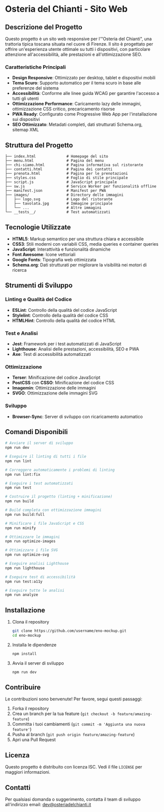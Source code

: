 # Osteria del Chianti - Sito Web

## Descrizione del Progetto

Questo progetto è un sito web responsive per l'"Osteria del Chianti", una trattoria tipica toscana situata nel cuore di Firenze. Il sito è progettato per offrire un'esperienza utente ottimale su tutti i dispositivi, con particolare attenzione all'accessibilità, alle prestazioni e all'ottimizzazione SEO.

### Caratteristiche Principali

- **Design Responsive**: Ottimizzato per desktop, tablet e dispositivi mobili
- **Tema Scuro**: Supporto automatico per il tema scuro in base alle preferenze del sistema
- **Accessibilità**: Conforme alle linee guida WCAG per garantire l'accesso a tutti gli utenti
- **Ottimizzazione Performance**: Caricamento lazy delle immagini, ottimizzazione CSS critico, precaricamento risorse
- **PWA Ready**: Configurato come Progressive Web App per l'installazione sui dispositivi
- **SEO Ottimizzato**: Metadati completi, dati strutturati Schema.org, sitemap XML

## Struttura del Progetto

```
├── index.html              # Homepage del sito
├── menu.html               # Pagina del menu
├── chi-siamo.html          # Pagina informativa sul ristorante
├── contatti.html           # Pagina dei contatti
├── prenota.html            # Pagina per le prenotazioni
├── styles.css              # Foglio di stile principale
├── script.js               # JavaScript principale
├── sw.js                   # Service Worker per funzionalità offline
├── manifest.json           # Manifest per PWA
├── images/                 # Directory delle immagini
│   ├── logo.svg            # Logo del ristorante
│   ├── tavolata.jpg        # Immagine principale
│   └── ...                 # Altre immagini
└── __tests__/              # Test automatizzati
```

## Tecnologie Utilizzate

- **HTML5**: Markup semantico per una struttura chiara e accessibile
- **CSS3**: Stili moderni con variabili CSS, media queries e container queries
- **JavaScript**: Interattività e funzionalità dinamiche
- **Font Awesome**: Icone vettoriali
- **Google Fonts**: Tipografia web ottimizzata
- **Schema.org**: Dati strutturati per migliorare la visibilità nei motori di ricerca

## Strumenti di Sviluppo

### Linting e Qualità del Codice

- **ESLint**: Controllo della qualità del codice JavaScript
- **Stylelint**: Controllo della qualità del codice CSS
- **HTMLHint**: Controllo della qualità del codice HTML

### Test e Analisi

- **Jest**: Framework per i test automatizzati di JavaScript
- **Lighthouse**: Analisi delle prestazioni, accessibilità, SEO e PWA
- **Axe**: Test di accessibilità automatizzati

### Ottimizzazione

- **Terser**: Minificazione del codice JavaScript
- **PostCSS** con **CSSO**: Minificazione del codice CSS
- **Imagemin**: Ottimizzazione delle immagini
- **SVGO**: Ottimizzazione delle immagini SVG

### Sviluppo

- **Browser-Sync**: Server di sviluppo con ricaricamento automatico

## Comandi Disponibili

```bash
# Avviare il server di sviluppo
npm run dev

# Eseguire il linting di tutti i file
npm run lint

# Correggere automaticamente i problemi di linting
npm run lint:fix

# Eseguire i test automatizzati
npm run test

# Costruire il progetto (linting + minificazione)
npm run build

# Build completa con ottimizzazione immagini
npm run build:full

# Minificare i file JavaScript e CSS
npm run minify

# Ottimizzare le immagini
npm run optimize-images

# Ottimizzare i file SVG
npm run optimize-svg

# Eseguire analisi Lighthouse
npm run lighthouse

# Eseguire test di accessibilità
npm run test:a11y

# Eseguire tutte le analisi
npm run analyze
```

## Installazione

1. Clona il repository
   ```bash
   git clone https://github.com/username/eno-mockup.git
   cd eno-mockup
   ```

2. Installa le dipendenze
   ```bash
   npm install
   ```

3. Avvia il server di sviluppo
   ```bash
   npm run dev
   ```

## Contribuire

Le contribuzioni sono benvenute! Per favore, segui questi passaggi:

1. Forka il repository
2. Crea un branch per la tua feature (`git checkout -b feature/amazing-feature`)
3. Committa i tuoi cambiamenti (`git commit -m 'Aggiunta una nuova feature'`)
4. Pusha al branch (`git push origin feature/amazing-feature`)
5. Apri una Pull Request

## Licenza

Questo progetto è distribuito con licenza ISC. Vedi il file `LICENSE` per maggiori informazioni.

## Contatti

Per qualsiasi domanda o suggerimento, contatta il team di sviluppo all'indirizzo email: dev@osteriadelchianti.it